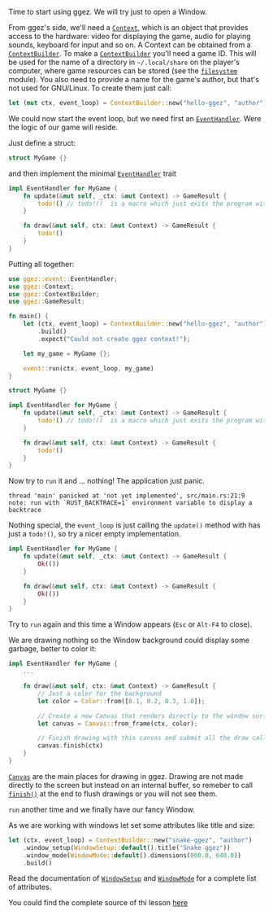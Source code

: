 Time to start using ggez. We will try just to open a Window.

From ggez's side, we'll need a [`Context`](https://docs.rs/ggez/0.8.1/ggez/context/struct.Context.html), which is an object that provides access to the hardware:
video for displaying the game, audio for playing sounds, keyboard for input and so on.
A Context can be obtained from a [`ContextBuilder`](https://docs.rs/ggez/0.8.1/ggez/context/struct.ContextBuilder.html).
To make a [`ContextBuilder`](https://docs.rs/ggez/0.8.1/ggez/context/struct.ContextBuilder.html) you'll need a game ID.
This will be used for the name of a directory in `~/.local/share` on the player's computer,
where game resources can be stored (see the [`filesystem`](https://docs.rs/ggez/0.8.1/ggez/filesystem/index.html	) module).
You also need to provide a name for the game's author, but that's not used for GNU/Linux. 
To create them just call:

```rust
let (mut ctx, event_loop) = ContextBuilder::new("hello-ggez", "author").build()
```
We could now start the event loop, but we need first an [`EventHandler`](https://docs.rs/ggez/0.8.1/ggez/event/trait.EventHandler.html).
Were the logic of our game will reside.

Just define a struct:

```rust
struct MyGame {}
```

and then implement the minimal [`EventHandler`](https://docs.rs/ggez/0.8.1/ggez/event/trait.EventHandler.html) trait

```rust
impl EventHandler for MyGame {
    fn update(&mut self, _ctx: &mut Context) -> GameResult {
        todo!() // todo!()  is a macro which just exits the program with an error.
    }

    fn draw(&mut self, ctx: &mut Context) -> GameResult {
        todo!()
    }
}
```
Putting all together:

```rust
use ggez::event::EventHandler;
use ggez::Context;
use ggez::ContextBuilder;
use ggez::GameResult;

fn main() {
    let (ctx, event_loop) = ContextBuilder::new("hello-ggez", "author")
        .build()
        .expect("Could not create ggez context!");

    let my_game = MyGame {};

    event::run(ctx, event_loop, my_game)
}

struct MyGame {}

impl EventHandler for MyGame {
    fn update(&mut self, _ctx: &mut Context) -> GameResult {
        todo!() // todo!()  is a macro which just exits the program with an error.
    }

    fn draw(&mut self, ctx: &mut Context) -> GameResult {
        todo!()
    }
}
```



Now try to `run` it and ... nothing! The application just panic.

```
thread 'main' panicked at 'not yet implemented', src/main.rs:21:9
note: run with `RUST_BACKTRACE=1` environment variable to display a backtrace
```

Nothing special, the `event_loop` is just calling the `update()` method with has just a `todo!()`,
so try a nicer empty implementation.

```rust
impl EventHandler for MyGame {
    fn update(&mut self, _ctx: &mut Context) -> GameResult {
        Ok(())
    }

    fn draw(&mut self, ctx: &mut Context) -> GameResult {
        Ok(())
    }
}
```

Try to `run` again and this time a Window appears (`Esc` or `Alt-F4` to close).

We are drawing nothing so the Window background could display some garbage,
better to color it:

```rust
impl EventHandler for MyGame {
    ...

    fn draw(&mut self, ctx: &mut Context) -> GameResult {
        // Just a color for the background
        let color = Color::from([0.1, 0.2, 0.3, 1.0]);

        // Create a new Canvas that renders directly to the window surface.
        let canvas = Canvas::from_frame(ctx, color);

        // Finish drawing with this canvas and submit all the draw calls.
        canvas.finish(ctx)
    }
}
```

[`Canvas`](https://docs.rs/ggez/0.8.1/ggez/graphics/struct.Canvas.html) are the main places for drawing in ggez.
Drawing are not made directly to the screen but instead on an internal buffer, so remeber to call [`finish()`](https://docs.rs/ggez/0.8.1/ggez/graphics/struct.Canvas.html#method.finish)
at the end to flush drawings or you will not see them.

`run` another time and we finally have our fancy Window.

As we are working with windows let set some attributes like title and size:

```rust
let (ctx, event_loop) = ContextBuilder::new("snake-ggez", "author")
	.window_setup(WindowSetup::default().title("Snake ggez"))
	.window_mode(WindowMode::default().dimensions(800.0, 640.0))
	.build()
```

Read the documentation of [`WindowSetup`](https://docs.rs/ggez/0.8.1/ggez/conf/struct.WindowSetup.html) and [`WindowMode`](https://docs.rs/ggez/0.8.1/ggez/conf/struct.WindowMode.html) for a complete list of attributes.

You could find the complete source of thi lesson [here](https://github.com/geckoblu-games/snake-ggez/blob/main/examples/01_justawindow.rs)
